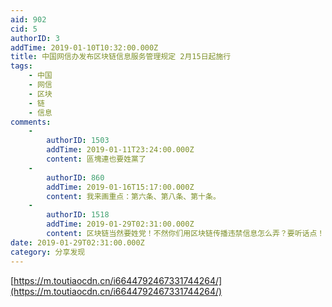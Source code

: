 ```yaml
---
aid: 902
cid: 5
authorID: 3
addTime: 2019-01-10T10:32:00.000Z
title: 中国网信办发布区块链信息服务管理规定 2月15日起施行
tags:
    - 中国
    - 网信
    - 区块
    - 链
    - 信息
comments:
    -
        authorID: 1503
        addTime: 2019-01-11T23:24:00.000Z
        content: 區塊連也要姓黨了
    -
        authorID: 860
        addTime: 2019-01-16T15:17:00.000Z
        content: 我来画重点：第六条、第八条、第十条。
    -
        authorID: 1518
        addTime: 2019-01-29T02:31:00.000Z
        content: 区块链当然要姓党！不然你们用区块链传播违禁信息怎么弄？要听话点！
date: 2019-01-29T02:31:00.000Z
category: 分享发现
---
```


[https://m.toutiaocdn.cn/i6644792467331744264/](https://m.toutiaocdn.cn/i6644792467331744264/)
